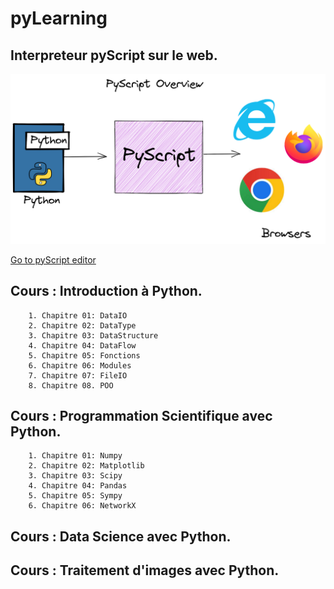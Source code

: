 # pyLearning
## Interpreteur pyScript sur le web.

![](https://raw.githubusercontent.com/pyTUNISIA/home/master/images/logos/pyscript02.png)


[Go to pyScript editor](https://liascript.github.io/course/?https://raw.githubusercontent.com/pyTUNISIA/home/master/lia/pyScriptOnLine.md#1)


## Cours : Introduction à Python.
        1. Chapitre 01: DataIO
        2. Chapitre 02: DataType
        3. Chapitre 03: DataStructure
        4. Chapitre 04: DataFlow
        5. Chapitre 05: Fonctions
        6. Chapitre 06: Modules
        7. Chapitre 07: FileIO
        8. Chapitre 08. POO

## Cours : Programmation Scientifique avec Python.
        1. Chapitre 01: Numpy
        2. Chapitre 02: Matplotlib
        3. Chapitre 03: Scipy
        4. Chapitre 04: Pandas
        5. Chapitre 05: Sympy
        6. Chapitre 06: NetworkX

## Cours : Data Science avec Python.

## Cours : Traitement d'images avec Python.
